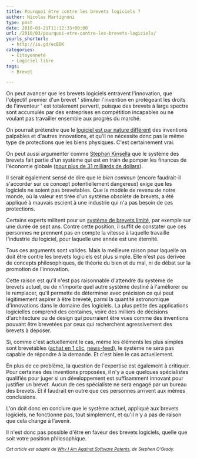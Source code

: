 ```yaml
---
title: Pourquoi être contre les brevets logiciels ?
author: Nicolas Martignoni
type: post
date: 2010-03-21T11:12:33+00:00
url: /2010/03/pourquoi-etre-contre-les-brevets-logiciels/
yourls_shorturl:
  - http://is.gd/ecEOK
categories:
  - Citoyenneté
  - Logiciel libre
tags:
  - Brevet

---
```

On peut avancer que les brevets logiciels entravent l'innovation, que l'objectif premier d'un brevet ' stimuler l'invention en protégeant les droits de l'inventeur ' est totalement perverti, puisque des brevets à large spectre sont accumulés par des entreprises en compétition incapables ou ne voulant pas travailler ensemble aux progrès du marché.

On pourrait prétendre que le [logiciel est par nature différent][1] des inventions palpables et d'autres innovations, et qu'il ne nécessite donc pas le même type de protections que les biens physiques. C'est certainement vrai.

On peut aussi argumenter comme [Stephan Kinsella][2] que le système des brevets fait partie d'un système qui est en train de pomper les finances de l'économie globale ([pour plus de 31 milliards de dollars][3]).

Il serait également sensé de dire que le _bien commun_ (encore faudrait-il s'accorder sur ce concept potentiellement dangereux) exige que les logiciels ne soient pas brevetables. Que le modèle de revenu de notre monde, où la valeur est tirée d'un système obsolète de brevets, a été appliqué à mauvais escient à une industrie qui n'a pas besoin de ces protections.

Certains experts militent pour un [système de brevets limité][4], par exemple sur une durée de sept ans. Contre cette position, il suffit de constater que ces personnes ne prennent pas en compte la vitesse à laquelle travaille l'industrie du logiciel, pour laquelle une année est une éternité.

Tous ces arguments sont valides. Mais la meilleure raison pour laquelle on doit être contre les brevets logiciels est plus simple. Elle n'est pas dérivée de concepts philosophiques, de théorie du bien et du mal, ni de débat sur la promotion de l'innovation.

Cette raison est qu'il n'est pas raisonnable d'attendre du système de brevets actuel, ou de n'importe quel autre système destiné à l'améliorer ou le remplacer, qu'il permette de déterminer avec précision ce qui peut légitimement aspirer à être breveté, parmi la quantité astronomique d'innovations dans le domaine des logiciels. La plus petite des applications logicielles comprend des centaines, voire des milliers de décisions d'architecture ou de design qui pourraient être vues comme des inventions pouvant être brevetées par ceux qui recherchent agressivement des brevets à déposer.

Si, comme c'est actuellement le cas, même les éléments les plus simples sont brevetables ([achat en 1 clic][5], [news-feed][6]), le système ne sera pas capable de répondre à la demande. Et c'est bien le cas actuellement.

En plus de ce problème, la question de l'expertise est également à critiquer. Pour certaines des inventions proposées, il n'y a que quelques spécialistes qualifiés pour juger si un développement est suffisamment innovant pour justifier un brevet. Aucun de ces spécialiste ne sera engagé par un bureau des brevets. Et il faudrait en outre que ces personnes arrivent aux mêmes conclusions.

L'on doit donc en conclure que le système actuel, appliqué aux brevets logiciels, ne fonctionne pas, tout simplement, et qu'il n'y a pas de raison que cela change à l'avenir.

Il n'est donc pas possible d'être en faveur des brevets logiciels, quelle que soit votre position philosophique.

_<small>Cet article est adapté de <a href="http://redmonk.com/sogrady/2010/03/19/software-patents/">Why I Am Against Software Patents</a>, de Stephen O'Grady.</small>_

 [1]: http://www.unionsquareventures.com/2010/02/software-patents-are-the-problem-not-the-answer.php
 [2]: http://mises.org/articles.aspx?AuthorId=301
 [3]: http://mises.org/daily/4018
 [4]: http://entrepreneur.venturebeat.com/2010/03/04/in-favor-of-software-patents/
 [5]: http://www.techflash.com/seattle/2010/03/amazons_1-click_patent_confirmed_following_re-exam.html
 [6]: http://www.cnn.com/2010/TECH/02/26/facebook.patent/index.html